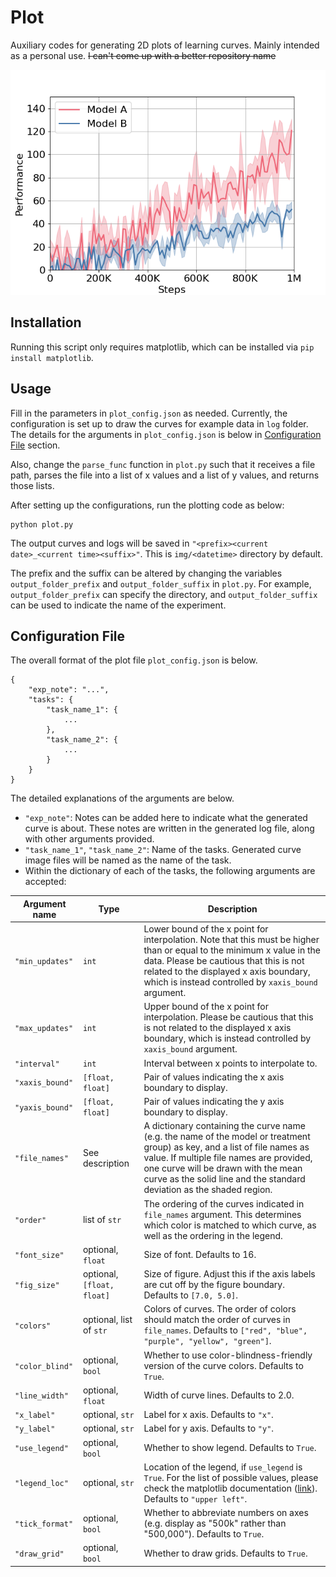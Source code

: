 # Plot
Auxiliary codes for generating 2D plots of learning curves. Mainly intended as a personal use. ~~I can't come up with a better repository name~~

![](img/example/task2.png)


## Installation

Running this script only requires matplotlib, which can be installed via `pip install matplotlib`.

## Usage

Fill in the parameters in `plot_config.json` as needed. Currently, the configuration is set up to draw the curves for example data in `log` folder. The details for the arguments in `plot_config.json` is below in [Configuration File](##Configuration-File) section.

Also, change the `parse_func` function in `plot.py` such that it receives a file path, parses the file into a list of x values and a list of y values, and returns those lists.

After setting up the configurations, run the plotting code as below:
```
python plot.py
```

The output curves and logs will be saved in
`"<prefix><current date>_<current time><suffix>"`.
This is `img/<datetime>` directory by default.


The prefix and the suffix can be altered by changing the
variables `output_folder_prefix` and `output_folder_suffix` in `plot.py`. For example, 
`output_folder_prefix` can specify the directory, and `output_folder_suffix` can be used to indicate the name of the experiment.


## Configuration File

The overall format of the plot file `plot_config.json` is below.
```
{
    "exp_note": "...",
    "tasks": {
        "task_name_1": {
            ...
        },
        "task_name_2": {
            ...
        }
    }
}
```

The detailed explanations of the arguments are below.
- `"exp_note"`: Notes can be added here to indicate what the generated curve is about. These notes are written in the generated log file, along with other arguments provided.
- `"task_name_1"`, `"task_name_2"`: Name of the tasks. Generated curve image files will be named as the name of the task.
- Within the dictionary of each of the tasks, the following arguments are accepted:

| Argument name | Type | Description |
| --- | --- | --- |
| `"min_updates"` | `int` |  Lower bound of the x point for interpolation. Note that this must be higher than or equal to the minimum x value in the data. Please be cautious that this is not related to the displayed x axis boundary, which is instead controlled by `xaxis_bound` argument.
| `"max_updates"` | `int` | Upper bound of the x point for interpolation. Please be cautious that this is not related to the displayed x axis boundary, which is instead controlled by `xaxis_bound` argument.
| `"interval"` | `int` | Interval between x points to interpolate to.
| `"xaxis_bound"` | `[float, float]` | Pair of values indicating the x axis boundary to display.
| `"yaxis_bound"` | `[float, float]` | Pair of values indicating the y axis boundary to display.
| `"file_names"` | See description| A dictionary containing the curve name (e.g. the name of the model or treatment group) as key, and a list of file names as value. If multiple file names are provided, one curve will be drawn with the mean curve as the solid line and the standard deviation as the shaded region.
| `"order"` | list of `str` | The ordering of the curves indicated in `file_names` argument. This determines which color is matched to which curve, as well as the ordering in the legend.
| `"font_size"` | optional, `float` | Size of font. Defaults to 16.
| `"fig_size"` | optional, `[float, float]` | Size of figure. Adjust this if the axis labels are cut off by the figure boundary. Defaults to `[7.0, 5.0]`.
| `"colors"` | optional, list of `str` | Colors of curves. The order of colors should match the order of curves in `file_names`. Defaults to `["red", "blue", "purple", "yellow", "green"]`.
| `"color_blind"` | optional, `bool` | Whether to use color-blindness-friendly version of the curve colors. Defaults to `True`.
| `"line_width"` | optional, `float` | Width of curve lines. Defaults to 2.0.
| `"x_label"` | optional, `str` | Label for x axis. Defaults to `"x"`.
| `"y_label"` | optional, `str` | Label for y axis. Defaults to `"y"`.
| `"use_legend"` | optional, `bool` | Whether to show legend. Defaults to `True`.
| `"legend_loc"` | optional, `str` | Location of the legend, if `use_legend` is `True`. For the list of possible values, please check the matplotlib documentation ([link](https://matplotlib.org/stable/api/_as_gen/matplotlib.pyplot.legend.html)). Defaults to `"upper left"`.
| `"tick_format"` | optional, `bool` | Whether to abbreviate numbers on axes (e.g. display as "500k" rather than "500,000"). Defaults to `True`.
| `"draw_grid"` | optional, `bool` | Whether to draw grids. Defaults to `True`.

